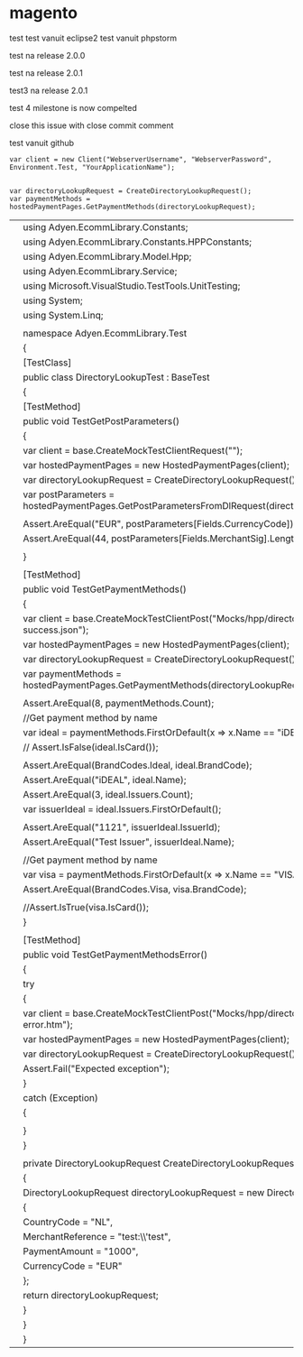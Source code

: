 magento
=======

test
test vanuit eclipse2
test vanuit phpstorm

test na release 2.0.0

test na release 2.0.1

test3 na release 2.0.1

test 4 milestone is now compelted

close this issue with close commit comment

test vanuit github

```
var client = new Client("WebserverUsername", "WebserverPassword", Environment.Test, "YourApplicationName"); 

```


```

var directoryLookupRequest = CreateDirectoryLookupRequest();
var paymentMethods = hostedPaymentPages.GetPaymentMethods(directoryLookupRequest);

```
<table class="highlight tab-size js-file-line-container" data-tab-size="8">
      <tbody><tr>
        <td id="L1" class="blob-num js-line-number" data-line-number="1"></td>
        <td id="LC1" class="blob-code blob-code-inner js-file-line"><span class="pl-k">using</span> <span class="pl-en">Adyen.EcommLibrary.Constants</span>;</td>
      </tr>
      <tr>
        <td id="L2" class="blob-num js-line-number" data-line-number="2"></td>
        <td id="LC2" class="blob-code blob-code-inner js-file-line"><span class="pl-k">using</span> <span class="pl-en">Adyen.EcommLibrary.Constants.HPPConstants</span>;</td>
      </tr>
      <tr>
        <td id="L3" class="blob-num js-line-number" data-line-number="3"></td>
        <td id="LC3" class="blob-code blob-code-inner js-file-line"><span class="pl-k">using</span> <span class="pl-en">Adyen.EcommLibrary.Model.Hpp</span>;</td>
      </tr>
      <tr>
        <td id="L4" class="blob-num js-line-number" data-line-number="4"></td>
        <td id="LC4" class="blob-code blob-code-inner js-file-line"><span class="pl-k">using</span> <span class="pl-en">Adyen.EcommLibrary.Service</span>;</td>
      </tr>
      <tr>
        <td id="L5" class="blob-num js-line-number" data-line-number="5"></td>
        <td id="LC5" class="blob-code blob-code-inner js-file-line"><span class="pl-k">using</span> <span class="pl-en">Microsoft.VisualStudio.TestTools.UnitTesting</span>;</td>
      </tr>
      <tr>
        <td id="L6" class="blob-num js-line-number" data-line-number="6"></td>
        <td id="LC6" class="blob-code blob-code-inner js-file-line"><span class="pl-k">using</span> <span class="pl-en">System</span>;</td>
      </tr>
      <tr>
        <td id="L7" class="blob-num js-line-number" data-line-number="7"></td>
        <td id="LC7" class="blob-code blob-code-inner js-file-line"><span class="pl-k">using</span> <span class="pl-en">System.Linq</span>;</td>
      </tr>
      <tr>
        <td id="L8" class="blob-num js-line-number" data-line-number="8"></td>
        <td id="LC8" class="blob-code blob-code-inner js-file-line">
</td>
      </tr>
      <tr>
        <td id="L9" class="blob-num js-line-number" data-line-number="9"></td>
        <td id="LC9" class="blob-code blob-code-inner js-file-line"><span class="pl-k">namespace</span> <span class="pl-en">Adyen.EcommLibrary.Test</span></td>
      </tr>
      <tr>
        <td id="L10" class="blob-num js-line-number" data-line-number="10"></td>
        <td id="LC10" class="blob-code blob-code-inner js-file-line">{</td>
      </tr>
      <tr>
        <td id="L11" class="blob-num js-line-number" data-line-number="11"></td>
        <td id="LC11" class="blob-code blob-code-inner js-file-line">    [TestClass]</td>
      </tr>
      <tr>
        <td id="L12" class="blob-num js-line-number" data-line-number="12"></td>
        <td id="LC12" class="blob-code blob-code-inner js-file-line">    <span class="pl-k">public</span> <span class="pl-k">class</span> <span class="pl-en">DirectoryLookupTest</span> : <span class="pl-en">BaseTest</span></td>
      </tr>
      <tr>
        <td id="L13" class="blob-num js-line-number" data-line-number="13"></td>
        <td id="LC13" class="blob-code blob-code-inner js-file-line">    {</td>
      </tr>
      <tr>
        <td id="L14" class="blob-num js-line-number" data-line-number="14"></td>
        <td id="LC14" class="blob-code blob-code-inner js-file-line">        [TestMethod]</td>
      </tr>
      <tr>
        <td id="L15" class="blob-num js-line-number" data-line-number="15"></td>
        <td id="LC15" class="blob-code blob-code-inner js-file-line">        <span class="pl-k">public</span> <span class="pl-k">void</span> <span class="pl-en">TestGetPostParameters</span>()</td>
      </tr>
      <tr>
        <td id="L16" class="blob-num js-line-number" data-line-number="16"></td>
        <td id="LC16" class="blob-code blob-code-inner js-file-line">        {</td>
      </tr>
      <tr>
        <td id="L17" class="blob-num js-line-number" data-line-number="17"></td>
        <td id="LC17" class="blob-code blob-code-inner js-file-line">            <span class="pl-k">var</span> <span class="pl-en">client </span>= <span class="pl-c1">base</span>.CreateMockTestClientRequest(<span class="pl-s"><span class="pl-pds">"</span><span class="pl-pds">"</span></span>);</td>
      </tr>
      <tr>
        <td id="L18" class="blob-num js-line-number" data-line-number="18"></td>
        <td id="LC18" class="blob-code blob-code-inner js-file-line">            <span class="pl-k">var</span> <span class="pl-en">hostedPaymentPages </span>= <span class="pl-k">new</span> <span class="pl-en">HostedPaymentPages</span>(<span class="pl-en">client</span>);</td>
      </tr>
      <tr>
        <td id="L19" class="blob-num js-line-number" data-line-number="19"></td>
        <td id="LC19" class="blob-code blob-code-inner js-file-line">            <span class="pl-k">var</span> <span class="pl-en">directoryLookupRequest </span>= CreateDirectoryLookupRequest();</td>
      </tr>
      <tr>
        <td id="L20" class="blob-num js-line-number" data-line-number="20"></td>
        <td id="LC20" class="blob-code blob-code-inner js-file-line">            <span class="pl-k">var</span> <span class="pl-en">postParameters </span>= hostedPaymentPages.GetPostParametersFromDlRequest(directoryLookupRequest);</td>
      </tr>
      <tr>
        <td id="L21" class="blob-num js-line-number" data-line-number="21"></td>
        <td id="LC21" class="blob-code blob-code-inner js-file-line">
</td>
      </tr>
      <tr>
        <td id="L22" class="blob-num js-line-number" data-line-number="22"></td>
        <td id="LC22" class="blob-code blob-code-inner js-file-line">            Assert.AreEqual(<span class="pl-s"><span class="pl-pds">"</span>EUR<span class="pl-pds">"</span></span>, postParameters[Fields.CurrencyCode]);</td>
      </tr>
      <tr>
        <td id="L23" class="blob-num js-line-number" data-line-number="23"></td>
        <td id="LC23" class="blob-code blob-code-inner js-file-line">            Assert.AreEqual(<span class="pl-c1">44</span>, postParameters[Fields.MerchantSig].Length);</td>
      </tr>
      <tr>
        <td id="L24" class="blob-num js-line-number" data-line-number="24"></td>
        <td id="LC24" class="blob-code blob-code-inner js-file-line">
</td>
      </tr>
      <tr>
        <td id="L25" class="blob-num js-line-number" data-line-number="25"></td>
        <td id="LC25" class="blob-code blob-code-inner js-file-line">        }</td>
      </tr>
      <tr>
        <td id="L26" class="blob-num js-line-number" data-line-number="26"></td>
        <td id="LC26" class="blob-code blob-code-inner js-file-line">
</td>
      </tr>
      <tr>
        <td id="L27" class="blob-num js-line-number" data-line-number="27"></td>
        <td id="LC27" class="blob-code blob-code-inner js-file-line">        [TestMethod]</td>
      </tr>
      <tr>
        <td id="L28" class="blob-num js-line-number" data-line-number="28"></td>
        <td id="LC28" class="blob-code blob-code-inner js-file-line">        <span class="pl-k">public</span> <span class="pl-k">void</span> <span class="pl-en">TestGetPaymentMethods</span>()</td>
      </tr>
      <tr>
        <td id="L29" class="blob-num js-line-number" data-line-number="29"></td>
        <td id="LC29" class="blob-code blob-code-inner js-file-line">        {</td>
      </tr>
      <tr>
        <td id="L30" class="blob-num js-line-number" data-line-number="30"></td>
        <td id="LC30" class="blob-code blob-code-inner js-file-line">            <span class="pl-k">var</span> <span class="pl-en">client </span>= <span class="pl-c1">base</span>.CreateMockTestClientPost(<span class="pl-s"><span class="pl-pds">"</span>Mocks/hpp/directoryLookup-success.json<span class="pl-pds">"</span></span>);</td>
      </tr>
      <tr>
        <td id="L31" class="blob-num js-line-number" data-line-number="31"></td>
        <td id="LC31" class="blob-code blob-code-inner js-file-line">            <span class="pl-k">var</span> <span class="pl-en">hostedPaymentPages </span>= <span class="pl-k">new</span> <span class="pl-en">HostedPaymentPages</span>(<span class="pl-en">client</span>);</td>
      </tr>
      <tr>
        <td id="L32" class="blob-num js-line-number" data-line-number="32"></td>
        <td id="LC32" class="blob-code blob-code-inner js-file-line">            <span class="pl-k">var</span> <span class="pl-en">directoryLookupRequest </span>= CreateDirectoryLookupRequest();</td>
      </tr>
      <tr>
        <td id="L33" class="blob-num js-line-number" data-line-number="33"></td>
        <td id="LC33" class="blob-code blob-code-inner js-file-line">            <span class="pl-k">var</span> <span class="pl-en">paymentMethods </span>= hostedPaymentPages.GetPaymentMethods(directoryLookupRequest);</td>
      </tr>
      <tr>
        <td id="L34" class="blob-num js-line-number" data-line-number="34"></td>
        <td id="LC34" class="blob-code blob-code-inner js-file-line">
</td>
      </tr>
      <tr>
        <td id="L35" class="blob-num js-line-number" data-line-number="35"></td>
        <td id="LC35" class="blob-code blob-code-inner js-file-line">            Assert.AreEqual(<span class="pl-c1">8</span>, paymentMethods.Count);</td>
      </tr>
      <tr>
        <td id="L36" class="blob-num js-line-number" data-line-number="36"></td>
        <td id="LC36" class="blob-code blob-code-inner js-file-line">            <span class="pl-c">//Get payment method by name</span></td>
      </tr>
      <tr>
        <td id="L37" class="blob-num js-line-number" data-line-number="37"></td>
        <td id="LC37" class="blob-code blob-code-inner js-file-line">            <span class="pl-k">var</span> <span class="pl-en">ideal </span>= paymentMethods.FirstOrDefault(x =&gt; x.Name == <span class="pl-s"><span class="pl-pds">"</span>iDEAL<span class="pl-pds">"</span></span>);</td>
      </tr>
      <tr>
        <td id="L38" class="blob-num js-line-number" data-line-number="38"></td>
        <td id="LC38" class="blob-code blob-code-inner js-file-line">            <span class="pl-c">//  Assert.IsFalse(ideal.IsCard());</span></td>
      </tr>
      <tr>
        <td id="L39" class="blob-num js-line-number" data-line-number="39"></td>
        <td id="LC39" class="blob-code blob-code-inner js-file-line">
</td>
      </tr>
      <tr>
        <td id="L40" class="blob-num js-line-number" data-line-number="40"></td>
        <td id="LC40" class="blob-code blob-code-inner js-file-line">            Assert.AreEqual(BrandCodes.Ideal, ideal.BrandCode);</td>
      </tr>
      <tr>
        <td id="L41" class="blob-num js-line-number" data-line-number="41"></td>
        <td id="LC41" class="blob-code blob-code-inner js-file-line">            Assert.AreEqual(<span class="pl-s"><span class="pl-pds">"</span>iDEAL<span class="pl-pds">"</span></span>, ideal.Name);</td>
      </tr>
      <tr>
        <td id="L42" class="blob-num js-line-number" data-line-number="42"></td>
        <td id="LC42" class="blob-code blob-code-inner js-file-line">            Assert.AreEqual(<span class="pl-c1">3</span>, ideal.Issuers.Count);</td>
      </tr>
      <tr>
        <td id="L43" class="blob-num js-line-number" data-line-number="43"></td>
        <td id="LC43" class="blob-code blob-code-inner js-file-line">            <span class="pl-k">var</span> <span class="pl-en">issuerIdeal </span>= ideal.Issuers.FirstOrDefault();</td>
      </tr>
      <tr>
        <td id="L44" class="blob-num js-line-number" data-line-number="44"></td>
        <td id="LC44" class="blob-code blob-code-inner js-file-line">
</td>
      </tr>
      <tr>
        <td id="L45" class="blob-num js-line-number" data-line-number="45"></td>
        <td id="LC45" class="blob-code blob-code-inner js-file-line">            Assert.AreEqual(<span class="pl-s"><span class="pl-pds">"</span>1121<span class="pl-pds">"</span></span>, issuerIdeal.IssuerId);</td>
      </tr>
      <tr>
        <td id="L46" class="blob-num js-line-number" data-line-number="46"></td>
        <td id="LC46" class="blob-code blob-code-inner js-file-line">            Assert.AreEqual(<span class="pl-s"><span class="pl-pds">"</span>Test Issuer<span class="pl-pds">"</span></span>, issuerIdeal.Name);</td>
      </tr>
      <tr>
        <td id="L47" class="blob-num js-line-number" data-line-number="47"></td>
        <td id="LC47" class="blob-code blob-code-inner js-file-line">
</td>
      </tr>
      <tr>
        <td id="L48" class="blob-num js-line-number" data-line-number="48"></td>
        <td id="LC48" class="blob-code blob-code-inner js-file-line">            <span class="pl-c">//Get payment method by name</span></td>
      </tr>
      <tr>
        <td id="L49" class="blob-num js-line-number" data-line-number="49"></td>
        <td id="LC49" class="blob-code blob-code-inner js-file-line">            <span class="pl-k">var</span> <span class="pl-en">visa </span>= paymentMethods.FirstOrDefault(x =&gt; x.Name == <span class="pl-s"><span class="pl-pds">"</span>VISA<span class="pl-pds">"</span></span>);</td>
      </tr>
      <tr>
        <td id="L50" class="blob-num js-line-number" data-line-number="50"></td>
        <td id="LC50" class="blob-code blob-code-inner js-file-line">            Assert.AreEqual(BrandCodes.Visa, visa.BrandCode);</td>
      </tr>
      <tr>
        <td id="L51" class="blob-num js-line-number" data-line-number="51"></td>
        <td id="LC51" class="blob-code blob-code-inner js-file-line">
</td>
      </tr>
      <tr>
        <td id="L52" class="blob-num js-line-number" data-line-number="52"></td>
        <td id="LC52" class="blob-code blob-code-inner js-file-line">            <span class="pl-c">//Assert.IsTrue(visa.IsCard());</span></td>
      </tr>
      <tr>
        <td id="L53" class="blob-num js-line-number" data-line-number="53"></td>
        <td id="LC53" class="blob-code blob-code-inner js-file-line">        }</td>
      </tr>
      <tr>
        <td id="L54" class="blob-num js-line-number" data-line-number="54"></td>
        <td id="LC54" class="blob-code blob-code-inner js-file-line">
</td>
      </tr>
      <tr>
        <td id="L55" class="blob-num js-line-number" data-line-number="55"></td>
        <td id="LC55" class="blob-code blob-code-inner js-file-line">        [TestMethod]</td>
      </tr>
      <tr>
        <td id="L56" class="blob-num js-line-number" data-line-number="56"></td>
        <td id="LC56" class="blob-code blob-code-inner js-file-line">        <span class="pl-k">public</span> <span class="pl-k">void</span> <span class="pl-en">TestGetPaymentMethodsError</span>()</td>
      </tr>
      <tr>
        <td id="L57" class="blob-num js-line-number" data-line-number="57"></td>
        <td id="LC57" class="blob-code blob-code-inner js-file-line">        {</td>
      </tr>
      <tr>
        <td id="L58" class="blob-num js-line-number" data-line-number="58"></td>
        <td id="LC58" class="blob-code blob-code-inner js-file-line">            <span class="pl-k">try</span></td>
      </tr>
      <tr>
        <td id="L59" class="blob-num js-line-number" data-line-number="59"></td>
        <td id="LC59" class="blob-code blob-code-inner js-file-line">            {</td>
      </tr>
      <tr>
        <td id="L60" class="blob-num js-line-number" data-line-number="60"></td>
        <td id="LC60" class="blob-code blob-code-inner js-file-line">                <span class="pl-k">var</span> <span class="pl-en">client </span>= <span class="pl-c1">base</span>.CreateMockTestClientPost(<span class="pl-s"><span class="pl-pds">"</span>Mocks/hpp/directoryLookup-error.htm<span class="pl-pds">"</span></span>);</td>
      </tr>
      <tr>
        <td id="L61" class="blob-num js-line-number" data-line-number="61"></td>
        <td id="LC61" class="blob-code blob-code-inner js-file-line">                <span class="pl-k">var</span> <span class="pl-en">hostedPaymentPages </span>= <span class="pl-k">new</span> <span class="pl-en">HostedPaymentPages</span>(<span class="pl-en">client</span>);</td>
      </tr>
      <tr>
        <td id="L62" class="blob-num js-line-number" data-line-number="62"></td>
        <td id="LC62" class="blob-code blob-code-inner js-file-line">                <span class="pl-k">var</span> <span class="pl-en">directoryLookupRequest </span>= CreateDirectoryLookupRequest();</td>
      </tr>
      <tr>
        <td id="L63" class="blob-num js-line-number" data-line-number="63"></td>
        <td id="LC63" class="blob-code blob-code-inner js-file-line">                Assert.Fail(<span class="pl-s"><span class="pl-pds">"</span>Expected exception<span class="pl-pds">"</span></span>);</td>
      </tr>
      <tr>
        <td id="L64" class="blob-num js-line-number" data-line-number="64"></td>
        <td id="LC64" class="blob-code blob-code-inner js-file-line">            }</td>
      </tr>
      <tr>
        <td id="L65" class="blob-num js-line-number" data-line-number="65"></td>
        <td id="LC65" class="blob-code blob-code-inner js-file-line">            <span class="pl-k">catch</span> (<span class="pl-en">Exception</span>)</td>
      </tr>
      <tr>
        <td id="L66" class="blob-num js-line-number" data-line-number="66"></td>
        <td id="LC66" class="blob-code blob-code-inner js-file-line">            {</td>
      </tr>
      <tr>
        <td id="L67" class="blob-num js-line-number" data-line-number="67"></td>
        <td id="LC67" class="blob-code blob-code-inner js-file-line">                </td>
      </tr>
      <tr>
        <td id="L68" class="blob-num js-line-number" data-line-number="68"></td>
        <td id="LC68" class="blob-code blob-code-inner js-file-line">            }</td>
      </tr>
      <tr>
        <td id="L69" class="blob-num js-line-number" data-line-number="69"></td>
        <td id="LC69" class="blob-code blob-code-inner js-file-line">        }</td>
      </tr>
      <tr>
        <td id="L70" class="blob-num js-line-number" data-line-number="70"></td>
        <td id="LC70" class="blob-code blob-code-inner js-file-line">        </td>
      </tr>
      <tr>
        <td id="L71" class="blob-num js-line-number" data-line-number="71"></td>
        <td id="LC71" class="blob-code blob-code-inner js-file-line">        <span class="pl-k">private</span> <span class="pl-en">DirectoryLookupRequest</span> <span class="pl-en">CreateDirectoryLookupRequest</span>()</td>
      </tr>
      <tr>
        <td id="L72" class="blob-num js-line-number" data-line-number="72"></td>
        <td id="LC72" class="blob-code blob-code-inner js-file-line">        {</td>
      </tr>
      <tr>
        <td id="L73" class="blob-num js-line-number" data-line-number="73"></td>
        <td id="LC73" class="blob-code blob-code-inner js-file-line">            <span class="pl-en">DirectoryLookupRequest</span> <span class="pl-en">directoryLookupRequest</span> = <span class="pl-k">new</span> <span class="pl-en">DirectoryLookupRequest</span>()</td>
      </tr>
      <tr>
        <td id="L74" class="blob-num js-line-number" data-line-number="74"></td>
        <td id="LC74" class="blob-code blob-code-inner js-file-line">            {</td>
      </tr>
      <tr>
        <td id="L75" class="blob-num js-line-number" data-line-number="75"></td>
        <td id="LC75" class="blob-code blob-code-inner js-file-line">                CountryCode = <span class="pl-s"><span class="pl-pds">"</span>NL<span class="pl-pds">"</span></span>,</td>
      </tr>
      <tr>
        <td id="L76" class="blob-num js-line-number" data-line-number="76"></td>
        <td id="LC76" class="blob-code blob-code-inner js-file-line">                MerchantReference = <span class="pl-s"><span class="pl-pds">"</span>test:<span class="pl-cce">\\</span>'test<span class="pl-pds">"</span></span>,</td>
      </tr>
      <tr>
        <td id="L77" class="blob-num js-line-number" data-line-number="77"></td>
        <td id="LC77" class="blob-code blob-code-inner js-file-line">                PaymentAmount = <span class="pl-s"><span class="pl-pds">"</span>1000<span class="pl-pds">"</span></span>,</td>
      </tr>
      <tr>
        <td id="L78" class="blob-num js-line-number" data-line-number="78"></td>
        <td id="LC78" class="blob-code blob-code-inner js-file-line">                CurrencyCode = <span class="pl-s"><span class="pl-pds">"</span>EUR<span class="pl-pds">"</span></span></td>
      </tr>
      <tr>
        <td id="L79" class="blob-num js-line-number" data-line-number="79"></td>
        <td id="LC79" class="blob-code blob-code-inner js-file-line">            };</td>
      </tr>
      <tr>
        <td id="L80" class="blob-num js-line-number" data-line-number="80"></td>
        <td id="LC80" class="blob-code blob-code-inner js-file-line">            <span class="pl-k">return</span> directoryLookupRequest;</td>
      </tr>
      <tr>
        <td id="L81" class="blob-num js-line-number" data-line-number="81"></td>
        <td id="LC81" class="blob-code blob-code-inner js-file-line">        }</td>
      </tr>
      <tr>
        <td id="L82" class="blob-num js-line-number" data-line-number="82"></td>
        <td id="LC82" class="blob-code blob-code-inner js-file-line">    }</td>
      </tr>
      <tr>
        <td id="L83" class="blob-num js-line-number" data-line-number="83"></td>
        <td id="LC83" class="blob-code blob-code-inner js-file-line">}</td>
      </tr>
</tbody></table>
